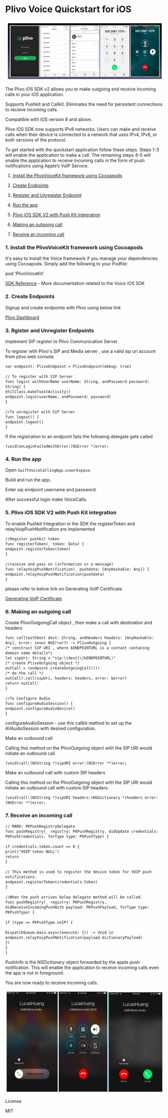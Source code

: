 # Plivo Voice Quickstart for iOS



![plivo-iOSsdk-2.0-example](ReadMeImages/app.png)


The Plivo iOS SDK v2 allows you to make outgoing and receive incoming calls in your iOS application.

Supports Pushkit and Callkit. Eliminates the need for persistent connections to recieve incoming calls.

Compatible with iOS version 8 and above.

Plivo iOS SDK now supports IPv6 networks. Users can make and receive calls when their device is connected to a network that uses IPv4, IPv6, or both versions of the protocol.

To get started with the quickstart application follow these steps. Steps 1-3 will enable the application to make a call. The remaining steps 4-5 will enable the application to receive incoming calls in the form of push notifications using Apple’s VoIP Service.

1. [Install the PlivoVoiceKit framework using Cocoapods](#bullet1)

2. [Create Endpoints](#bullet2)

3. [Register and Unregister Endpoint](#bullet3)

4. [Run the app](#bullet4)

5. [Plivo iOS SDK V2 with Push Kit integration](#bullet5)

6. [Making an outgoing call](#bullet6)

7. [Receive an incoming call](#bullet7)


### <a name="bullet1"></a>1. Install the PlivoVoiceKit framework using Cocoapods

It's easy to install the Voice framework if you manage your dependencies using Cocoapods. Simply add the following to your Podfile:


pod 'PlivoVoiceKit'


[SDK Reference](https://www.plivo.com/docs/sdk/client/ios/reference) - More documentation related to the Voice iOS SDK

### <a name="bullet2"></a>2. Create Endpoints

Signup and create endpoints with Plivo using below link

[Plivo Dashboard](https://manage.plivo.com/accounts/login/)

### <a name="bullet3"></a>3. Rgister and Unregister Endpoints

Implement SIP register to Plivo Communication Server

To register with Plivo's SIP and Media server , use a valid sip uri account from plivo web console 
```
var endpoint: PlivoEndpoint = PlivoEndpoint(debug: true)

// To register with SIP Server
func login( withUserName userName: String, andPassword password: String) {
UtilClass.makeToastActivity()
endpoint.login(userName, andPassword: password)
}

//To unregister with SIP Server
func logout() {
endpoint.logout()
}
```
If the registration to an endpoint fails the following delegate gets called 
```
(void)onLoginFailedWithError:(NSError *)error;
```

### <a name="bullet4"></a>4. Run the app

Open `SwiftVoiceCallingApp.xcworkspace`. 

Build and run the app. 

Enter sip endpoint username and password. 

After successful login make VoiceCalls. 


### <a name="bullet5"></a>5. Plivo iOS SDK V2 with Push Kit integration

To enable Pushkit Integration in the SDK the registerToken and relayVoipPushNotification are implemented 
```
//Register pushkit token
func registerToken(_ token: Data) {
endpoint.registerToken(token)
}

//receive and pass on (information or a message)
func relayVoipPushNotification(_ pushdata: [AnyHashable: Any]) {
endpoint.relayVoipPushNotification(pushdata)
}
```
please refer to below link on Generating VoIP Certificate. 

[Generating VoIP Certificate](https://www.plivo.com/docs/sdk/ios/setting-up-push-credentials/)


### <a name="bullet6"></a>6. Making an outgoing call

Create PlivoOutgoingCall object , then make a call with destination and headers 
```
func call(withDest dest: String, andHeaders headers: [AnyHashable: Any], error: inout NSError?) -> PlivoOutgoing {
/* construct SIP URI , where kENDPOINTURL is a contant contaning domain name details*/
let sipUri: String = "sip:\(dest)\(kENDPOINTURL)"
/* create PlivoOutgoing object */
outCall = (endpoint.createOutgoingCall())!
/* do the call */
outCall?.call(sipUri, headers: headers, error: &error)
return outCall!
}

//To Configure Audio
func configureAudioSession() {
endpoint.configureAudioDevice()
}
```
configureAudioSession - use this callkit method to set up the AVAudioSession with desired configuration.

Make an outbound call

Calling this method on the PlivoOutgoing object with the SIP URI
would initiate an outbound call.
```
(void)call:(NSString *)sipURI error:(NSError **)error;
```

Make an outbound call with custom SIP headers

Calling this method on the PlivoOutgoing object with the SIP URI
would initiate an outbound call with custom SIP headers.
```
(void)call:(NSString *)sipURI headers:(NSDictionary *)headers error:(NSError **)error;
```


### <a name="bullet7"></a>7. Receive an incoming call

```
// MARK: PKPushRegistryDelegate
func pushRegistry(_ registry: PKPushRegistry, didUpdate credentials: PKPushCredentials, forType type: PKPushType) {

if credentials.token.count == 0 {
print("VOIP token NULL")
return
}

// This method is used to register the device token for VOIP push notifications.
endpoint.registerToken(credentials.token)
}

//When the push arrives below delegate method will be called. 
func pushRegistry(_ registry: PKPushRegistry, didReceiveIncomingPushWith payload: PKPushPayload, forType type: PKPushType) {

if (type == PKPushType.voIP) {

DispatchQueue.main.async(execute: {() -> Void in
endpoint.relayVoipPushNotification(payload.dictionaryPayload)
})
}
}
```
PushInfo is the NSDictionary object forwarded by the apple push notification. This will enable the application to receive incoming calls even the app is not in foreground.


You are now ready to receive incoming calls. 

![plivo-iOSsdk-2.0-example](ReadMeImages/callkit.png)

License

MIT
